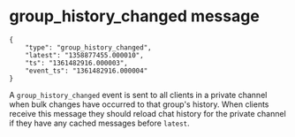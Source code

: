 # group\_history\_changed message

    {
        "type": "group_history_changed",
        "latest": "1358877455.000010",
        "ts": "1361482916.000003",
        "event_ts": "1361482916.000004"
    }

A `group_history_changed` event is sent to all clients in a private channel when bulk changes have occurred to that group's history. When clients receive this message they should reload chat history for the private channel if they have any cached messages before `latest`.
